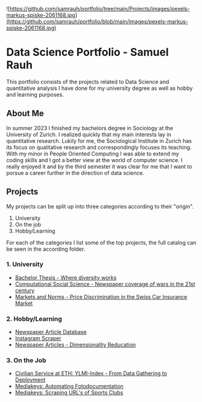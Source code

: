 ![https://github.com/samrauh/portfolio/tree/main/Projects/images/pexels-markus-spiske-2061168.jpg](https://github.com/samrauh/portfolio/blob/main/images/pexels-markus-spiske-2061168.jpg)
# Data Science Portfolio - Samuel Rauh

This portfolio consists of the projects related to Data Science and quantitative analysis I have done for my university degree as well as hobby and learning purposes.

## About Me

In summer 2023 I finished my bachelors degree in Sociology at the University of Zurich. I realized quickly that my main interests lay in quantitative research. Lukily for me, the Sociological Institute in Zurich has its focus on qualitative research and correspondingly focuses its teaching.
With my minor in People Oriented Computing I was able to extend my coding skills and I got a better view at the world of computer science. I really enjoyed it and by the third semester it was clear for me that I want to porsue a career further in the direction of data science.

## Projects

My projects can be split up into three categories according to their "origin".

1. University
2. On the job
3. Hobby/Learning

For each of the categories I list some of the top projects, the full catalog can be seen in the according folder.

### 1. University

* [Bachelor Thesis - Where diversity works](https://github.com/samrauh/portfolio/tree/main/Projects/University/Bachelor-Thesis)
* [Computational Social Science - Newspaper coverage of wars in the 21st century](https://github.com/samrauh/portfolio/tree/main/Projects/University/CSS%20-%20Newspaper%20coverage%20of%20wars%20i%20the%2021st%20century)
* [Markets and Norms - Price Discrimination in the Swiss Car Insurance Market](https://github.com/samrauh/portfolio/tree/main/Projects/University/Markets%20%26%20Norms%20-%20Price%20discrimination%20in%20the%20insurance%20market)

### 2. Hobby/Learning
* [Newspaper Article Database](https://github.com/samrauh/portfolio/tree/main/Projects/Hobby/Article%20Database)
* [Instagram Scraper](https://github.com/samrauh/portfolio/tree/main/Projects/Hobby/Instagram%20Scraper)
* [Newspaper Articles - Dimensionality Reducation](https://github.com/samrauh/portfolio/tree/main/Projects/Hobby/Newspaper%20Articles%20-%20Distance%20Metric)

### 3. On the Job

* [Civilian Service at ETH: YLMI-Index - From Data Gathering to Deployment](https://github.com/samrauh/portfolio/blob/main/Projects/On-the-Job/ETH%20CES%20-%20YLMI%20Index.md)
* [Mediakeys: Automating Fotodocumentation](https://github.com/samrauh/portfolio/blob/main/Projects/On-the-Job/Mediakeys%20-%20Automated%20Photo%20Reporting.md)
* [Mediakeys: Scraping URL's of Sports Clubs](https://github.com/samrauh/portfolio/blob/main/Projects/On-the-Job/Scraping%20URLs%20of%20Websites.md)

